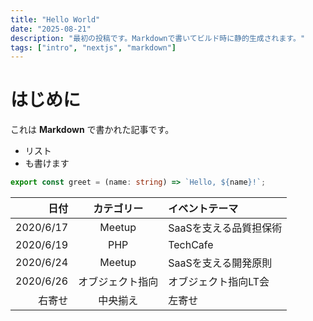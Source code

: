 ```yaml
---
title: "Hello World"
date: "2025-08-21"
description: "最初の投稿です。Markdownで書いてビルド時に静的生成されます。"
tags: ["intro", "nextjs", "markdown"]
---
```


# はじめに

これは **Markdown** で書かれた記事です。

- リスト
- も書けます

```ts
export const greet = (name: string) => `Hello, ${name}!`;
```

|      日付 |    カテゴリー    | イベントテーマ         |
| --------: | :--------------: | :--------------------- |
| 2020/6/17 |      Meetup      | SaaSを支える品質担保術 |
| 2020/6/19 |       PHP        | TechCafe               |
| 2020/6/24 |      Meetup      | SaaSを支える開発原則   |
| 2020/6/26 | オブジェクト指向 | オブジェクト指向LT会   |
|    右寄せ |     中央揃え     | 左寄せ                 |
